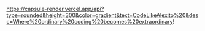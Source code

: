 https://capsule-render.vercel.app/api?type=rounded&height=300&color=gradient&text=CodeLikeAlexito%20&desc=Where%20ordinary%20coding%20becomes%20extraordinary!
